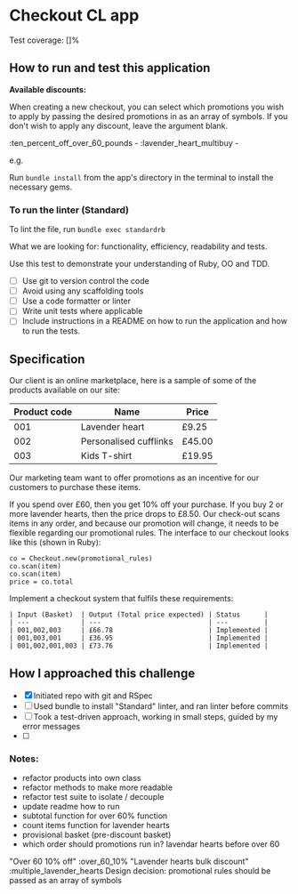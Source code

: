 # Checkout CL app

Test coverage: []%

## How to run and test this application 

**Available discounts:**

When creating a new checkout, you can select which promotions you wish to apply 
by passing the desired promotions in as an array of symbols.
If you don't wish to apply any discount, leave the argument blank.


:ten_percent_off_over_60_pounds - 
:lavender_heart_multibuy - 

e.g.


Run `bundle install` from the app's directory in the terminal to install the necessary gems.



### To run the linter (Standard)

To lint the file, run `bundle exec standardrb`

What we are looking for: functionality, efficiency, readability and tests.

Use this test to demonstrate your understanding of Ruby, OO and TDD.

- [ ] Use git to version control the code
- [ ] Avoid using any scaffolding tools
- [ ] Use a code formatter or linter
- [ ] Write unit tests where applicable
- [ ] Include instructions in a README on how to run the application and how to run the tests. 

## Specification

Our client is an online marketplace, here is a sample of some of the products available on our site:

| Product code | Name                    | Price |
| ---          | ---                     | ---     |
| 001          | Lavender heart          | £9.25   |
| 002          | Personalised cufflinks  | £45.00  |
| 003          | Kids T-shirt            | £19.95  |


Our marketing team want to offer promotions as an incentive for our customers to purchase these items.

If you spend over £60, then you get 10% off your purchase.
If you buy 2 or more lavender hearts, then the price drops to £8.50.
Our check-out scans items in any order, and because our promotion will change, 
  it needs to be flexible regarding our promotional rules.
The interface to our checkout looks like this (shown in Ruby):

```
co = Checkout.new(promotional_rules)
co.scan(item)
co.scan(item)
price = co.total
```
Implement a checkout system that fulfils these requirements:

```
| Input (Basket)  | Output (Total price expected) | Status      |
| ---             | ---                           | ---         |
| 001,002,003     | £66.78                        | Implemented | 
| 001,003,001     | £36.95                        | Implemented |
| 001,002,001,003 | £73.76                        | Implemented | 
```


## How I approached this challenge

- [x] Initiated repo with git and RSpec 
- [ ] Used bundle to install "Standard" linter, and ran linter before commits
- [ ] Took a test-driven approach, working in small steps, guided by my error messages
- [ ]


### Notes:

- refactor products into own class
- refactor methods to make more readable
- refactor test suite to isolate / decouple
- update readme how to run
- subtotal function for over 60% function
- count items function for lavender hearts
- provisional basket (pre-discount basket)
- which order should promotions run in? lavendar hearts before over 60

"Over 60 10% off" :over_60_10%
"Lavender hearts bulk discount" :multiple_lavender_hearts
Design decision: promotional rules should be passed as an array of symbols